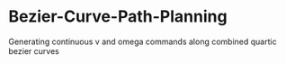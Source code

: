 # Bezier-Curve-Path-Planning
Generating continuous v and omega commands along combined quartic bezier curves
